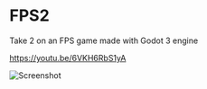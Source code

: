# FPS2
Take 2 on an FPS game made with Godot 3 engine

https://youtu.be/6VKH6RbS1yA

![Screenshot][screenshot1]

[screenshot1]: https://github.com/unfa/FPS2/raw/master/mpv-shot0001.jpg "Screenshot"
